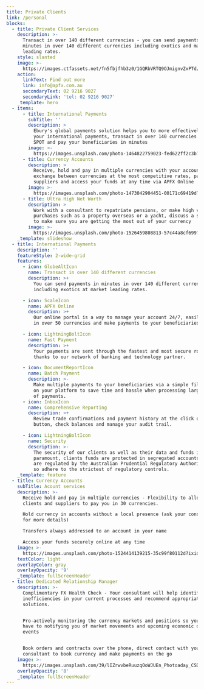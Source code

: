 ```yaml
---
title: Private Clients
link: /personal
blocks:
  - title: Private Client Services
    description: >-
      Transact in over 140 different currencies - you can send payments in
      minutes in over 140 different currencies including exotics and market
      leading rates.
    style: slanted
    image: >-
      https://images.ctfassets.net/fn5fbjfhb3z0/1GQRbVRTQ9OJmignvZxPTd/43b7e889507f8801aa8268aef9d95083/opera-house-2.jpg?w=1600&h=1066&q=50
    action:
      linkText: Find out more
      link: info@apfx.com.au
      secondaryText: 02 9216 9027
      secondaryLink: 'tel: 02 9216 9027'
    _template: hero
  - items:
      - title: International Payments
        subTitle: ''
        description: >
          Ebury's global payments solution helps you to more effectively manage
          your international payments, transact in over 140 currencies book at
          SPOT and pay your beneficiaries in minutes
        image: >-
          https://images.unsplash.com/photo-1464822759023-fed622ff2c3b?ixid=MnwxMjA3fDB8MHxwaG90by1wYWdlfHx8fGVufDB8fHx8&ixlib=rb-1.2.1&auto=format&fit=crop&w=2100&q=80
      - title: Currency Accounts
        description: >
          Receive, hold and pay in multiple currencies with your account,
          exchange between currencies at the most competitive rates, pay your
          suppliers and access your funds at any time via APFX Online
        image: >-
          https://images.unsplash.com/photo-1473042904451-00171c69419d?ixid=MnwxMjA3fDB8MHxwaG90by1wYWdlfHx8fGVufDB8fHx8&ixlib=rb-1.2.1&auto=format&fit=crop&w=3475&q=80
      - title: Ultra High Net Worth
        description: >
          Work with a consultant to repatriate pensions, or make high value
          purchases such as a property overseas or a yacht, discuss a strategy
          to make sure you are getting the most out of your currency
        image: >-
          https://images.unsplash.com/photo-1526459808813-57c44a8cf699?ixid=MnwxMjA3fDB8MHxwaG90by1wYWdlfHx8fGVufDB8fHx8&ixlib=rb-1.2.1&auto=format&fit=crop&w=3466&q=80
    _template: slideshow
  - title: International Payments
    description: ''
    featureStyle: 2-wide-grid
    features:
      - icon: GlobeAltIcon
        name: Transact in over 140 different currencies
        description: >+
          You can send payments in minutes in over 140 different currencies
          including exotics at market leading rates.

      - icon: ScaleIcon
        name: APFX Online
        description: >+
          Our online portal is a way to manage your account 24/7, easily trade
          in over 50 currencies and make payments to your beneficiaries

      - icon: LightningBoltIcon
        name: Fast Payment
        description: >+
          Your payments are sent through the fastest and most secure routes,
          thanks to our network of banking and technology partner.

      - icon: DocumentReportIcon
        name: Batch Payment
        description: >-
          Make multiple payments to your beneficiaries via a simple file upload
          on your platform to save time and hassle when processing large volumes
          of payments.
      - icon: InboxIcon
        name: Comprehensive Reporting
        description: >+
          Review trade confirmations and payment history at the click of a
          button, check balances and manage your audit trail.

      - icon: LightningBoltIcon
        name: Security
        description: >-
          The security of our clients as well as their data and funds is
          paramount, clients funds are protected in segregated accounts and we
          are regulated by the Australian Prudential Regulatory Authority (APRA)
          so adhere to the strictest of regulatory controls.
    _template: feature
  - title: Currency Accounts
    subTitle: Acount services
    description: >-
      Receive hold and pay in multiple currencies - Flexibility to allow your
      clients and suppliers to pay you in 30 currencies.

      Hold currency in accounts without a local presence (ask your consultant
      for more details)

      Transfers always addressed to an account in your name

      Access your funds securely online at any time
    image: >-
      https://images.unsplash.com/photo-1524414139215-35c99f80112d?ixid=MnwxMjA3fDB8MHxwaG90by1wYWdlfHx8fGVufDB8fHx8&ixlib=rb-1.2.1&auto=format&fit=crop&w=2100&q=80
    textColor: light
    overlayColor: gray
    overlayOpacity: '9'
    _template: fullScreenHeader
  - title: Dedicated Relationship Manager
    description: >-
      Complimentary FX Health Check - Your consultant will help identify any
      inefficiencies in your current processes and recommend appropriate
      solutions.


      Pro-actively monitoring the currency markets and positions so you don’t
      have to notifying you of market movements and upcoming economic data and
      events


      Book orders and contracts over the phone, direct contact with your
      consultant to book currency and make payments on the go
    image: >-
      https://images.unsplash.com/39/lIZrwvbeRuuzqOoWJUEn_Photoaday_CSD%20(1%20of%201)-5.jpg?ixid=MnwxMjA3fDB8MHxwaG90by1wYWdlfHx8fGVufDB8fHx8&ixlib=rb-1.2.1&auto=format&fit=crop&w=2100&q=80
    overlayOpacity: '8'
    _template: fullScreenHeader
---
```


